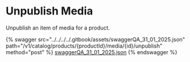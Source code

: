 # Unpublish Media

Unpublish an item of media for a product.

{% swagger src="../../../../.gitbook/assets/swaggerQA_31_01_2025.json" path="/v1/catalog/products/{productId}/media/{id}/unpublish" method="post" %}
[swaggerQA_31_01_2025.json](../../../../.gitbook/assets/swaggerQA_31_01_2025.json)
{% endswagger %}
